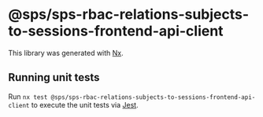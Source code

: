 # @sps/sps-rbac-relations-subjects-to-sessions-frontend-api-client

This library was generated with [Nx](https://nx.dev).

## Running unit tests

Run `nx test @sps/sps-rbac-relations-subjects-to-sessions-frontend-api-client` to execute the unit tests via [Jest](https://jestjs.io).
